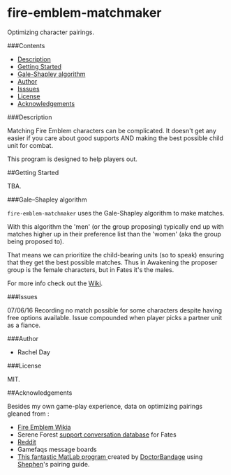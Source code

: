 # fire-emblem-matchmaker
Optimizing character pairings.

###Contents
   <ul>
    <li><a href ="https://github.com/ReginaExMachina/fire-emblem-matcher/blob/master/README.md#description">Description</a></li>
    <li><a href = "https://github.com/ReginaExMachina/fire-emblem-matcher/blob/master/README.md#getting-started">Getting Started</a></li>
    <li><a href = "https://github.com/ReginaExMachina/fire-emblem-matcher/blob/master/README.md#galeshapley-algorithm">Gale-Shapley algorithm</a></li>
    <li><a href = "https://github.com/ReginaExMachina/fire-emblem-matcher/blob/master/README.md#authour">Author</a></li>
    <li><a href = "https://github.com/ReginaExMachina/fire-emblem-matcher/blob/master/README.md#issues">Isssues</a></li>
    <li><a href = "https://github.com/ReginaExMachina/fire-emblem-matcher/blob/master/README.md#license">License</a></li>
    <li><a href = "https://github.com/ReginaExMachina/fire-emblem-matcher/blob/master/README.md#acknowledgements">Acknowledgements</a></li>
   </ul>

###Description

Matching Fire Emblem characters can be complicated. It doesn't get any easier if you care about good supports AND making the best possible child unit for combat.

This program is designed to help players out.

##Getting Started

TBA.

###Gale–Shapley algorithm

<code>fire-emblem-matchmaker</code> uses the Gale-Shapley algorithm to make matches.

With this algorithm the 'men' (or the group proposing) typically end up with matches higher up in their preference list than the 'women' (aka the group being proposed to).

That means we can prioritize the child-bearing units (so to speak) ensuring that they get the best possible matches. Thus in Awakening the proposer group is the female characters, but in Fates it's the males.

For more info check out the <a href = "https://en.wikipedia.org/wiki/Stable_marriage_problem">Wiki</a>.

###Issues

07/06/16 Recording no match possible for some characters despite having free options available. Issue compounded when player picks a partner unit as a fiance.  

###Author

  <ul>
    <li>Rachel Day</li>
  </ul>

###License

  MIT.
  
##Acknowledgements
 
 Besides my own game-play experience, data on optimizing pairings gleaned from :
 
  * <a href ="http://fireemblem.wikia.com/wiki/Fire_Emblem_Wikia">Fire Emblem Wikia</a></li>
  * Serene Forest <a href = "https://serenesforest.net/wiki/index.php/Fates_Support_Conversations">support conversation database</a> for Fates</li>
  * <a href = "https://www.reddit.com/r/fireemblem/comments/1fle46/the_ideal_parent_day_14_recap/">Reddit</a>
  * Gamefaqs message boards</li>
  * <a href ="https://www.reddit.com/r/fireemblem/comments/48u8b4/fe14_optimal_fates_pairings_birthright_conquest/">This fantastic MatLab program </a> created by <a href = "https://www.reddit.com/user/DoctorBandage">DoctorBandage</a> using <a href = "https://www.reddit.com/u/Shephen">Shephen</a>'s pairing guide.
